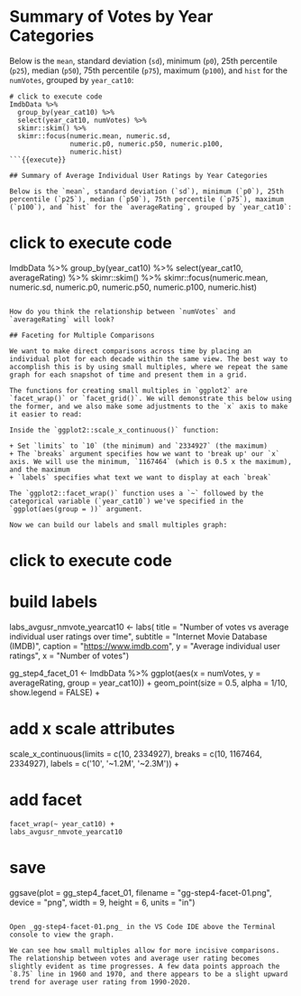 # Summary of Votes by Year Categories

Below is the `mean`, standard deviation (`sd`), minimum (`p0`), 25th percentile (`p25`), median (`p50`), 75th percentile (`p75`), maximum (`p100`), and `hist` for the `numVotes`, grouped by `year_cat10`:

```
# click to execute code
ImdbData %>%
  group_by(year_cat10) %>%
  select(year_cat10, numVotes) %>%
  skimr::skim() %>%
  skimr::focus(numeric.mean, numeric.sd,
               numeric.p0, numeric.p50, numeric.p100,
               numeric.hist)
```{{execute}}

## Summary of Average Individual User Ratings by Year Categories

Below is the `mean`, standard deviation (`sd`), minimum (`p0`), 25th percentile (`p25`), median (`p50`), 75th percentile (`p75`), maximum (`p100`), and `hist` for the `averageRating`, grouped by `year_cat10`:

```
# click to execute code
ImdbData %>%
  group_by(year_cat10) %>%
  select(year_cat10, averageRating) %>%
  skimr::skim() %>%
  skimr::focus(numeric.mean, numeric.sd,
               numeric.p0, numeric.p50, numeric.p100,
               numeric.hist)
```{{execute}}

How do you think the relationship between `numVotes` and `averageRating` will look?

## Faceting for Multiple Comparisons

We want to make direct comparisons across time by placing an individual plot for each decade within the same view. The best way to accomplish this is by using small multiples, where we repeat the same graph for each snapshot of time and present them in a grid.

The functions for creating small multiples in `ggplot2` are `facet_wrap()` or `facet_grid()`. We will demonstrate this below using the former, and we also make some adjustments to the `x` axis to make it easier to read:

Inside the `ggplot2::scale_x_continuous()` function:

+ Set `limits` to `10` (the minimum) and `2334927` (the maximum)
+ The `breaks` argument specifies how we want to 'break up' our `x` axis. We will use the minimum, `1167464` (which is 0.5 x the maximum), and the maximum
+ `labels` specifies what text we want to display at each `break`

The `ggplot2::facet_wrap()` function uses a `~` followed by the categorical variable (`year_cat10`) we've specified in the `ggplot(aes(group = ))` argument.

Now we can build our labels and small multiples graph:

```
# click to execute code

#   build labels
labs_avgusr_nmvote_yearcat10 <- labs(
  title = "Number of votes vs average individual user ratings over time",
  subtitle = "Internet Movie Database (IMDB)",
  caption = "https://www.imdb.com",
  y = "Average individual user ratings",
  x = "Number of votes")


gg_step4_facet_01 <- ImdbData %>%
  ggplot(aes(x = numVotes,
             y = averageRating,
             group = year_cat10)) +
  geom_point(size = 0.5,
              alpha = 1/10,
              show.legend = FALSE) +
  # add x scale attributes
  scale_x_continuous(limits = c(10, 2334927),
                     breaks = c(10, 1167464, 2334927),
                     labels = c('10', '~1.2M', '~2.3M')) +
  # add facet
    facet_wrap(~ year_cat10) +
    labs_avgusr_nmvote_yearcat10

# save
ggsave(plot = gg_step4_facet_01,
        filename = "gg-step4-facet-01.png",
        device = "png",
        width = 9,
        height = 6,
        units = "in")
```{{execute}}

Open _gg-step4-facet-01.png_ in the VS Code IDE above the Terminal console to view the graph.

We can see how small multiples allow for more incisive comparisons. The relationship between votes and average user rating becomes slightly evident as time progresses. A few data points approach the `8.75` line in 1960 and 1970, and there appears to be a slight upward trend for average user rating from 1990-2020.
